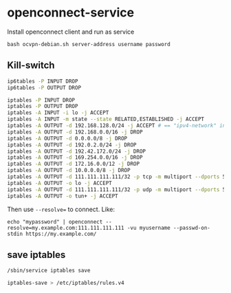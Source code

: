 # openconnect-service
Install openconnect client and run as service

`bash ocvpn-debian.sh server-address username password`


## Kill-switch
```bash
ip6tables -P INPUT DROP
ip6tables -P OUTPUT DROP

iptables -P INPUT DROP
iptables -P OUTPUT DROP
iptables -A INPUT -i lo -j ACCEPT
iptables -A INPUT -m state --state RELATED,ESTABLISHED -j ACCEPT
iptables -A OUTPUT -d 192.168.128.0/24 -j ACCEPT # == "ipv4-network" in ocserv.conf
iptables -A OUTPUT -d 192.168.0.0/16 -j DROP
iptables -A OUTPUT -d 0.0.0.0/8 -j DROP
iptables -A OUTPUT -d 192.0.2.0/24 -j DROP
iptables -A OUTPUT -d 192.42.172.0/24 -j DROP
iptables -A OUTPUT -d 169.254.0.0/16 -j DROP
iptables -A OUTPUT -d 172.16.0.0/12 -j DROP
iptables -A OUTPUT -d 10.0.0.0/8 -j DROP
iptables -A OUTPUT -d 111.111.111.111/32 -p tcp -m multiport --dports 53,443 -j ACCEPT # == SERVER_IP
iptables -A OUTPUT -o lo -j ACCEPT
iptables -A OUTPUT -d 111.111.111.111/32 -p udp -m multiport --dports 53,443 -j ACCEPT # == SERVER_IP
iptables -A OUTPUT -o tun+ -j ACCEPT

```
Then use `--resolve=` to connect. Like:
```
echo "mypassword" | openconnect --resolve=my.example.com:111.111.111.111 -vu myusername --passwd-on-stdin https://my.example.com/

```

## save iptables

```bash
/sbin/service iptables save
```

```bash
iptables-save > /etc/iptables/rules.v4
```
